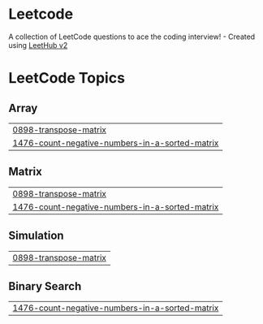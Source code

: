 # Leetcode
A collection of LeetCode questions to ace the coding interview! - Created using [LeetHub v2](https://github.com/arunbhardwaj/LeetHub-2.0)

<!---LeetCode Topics Start-->
# LeetCode Topics
## Array
|  |
| ------- |
| [0898-transpose-matrix](https://github.com/choppanitheesh/Leetcode/tree/master/0898-transpose-matrix) |
| [1476-count-negative-numbers-in-a-sorted-matrix](https://github.com/choppanitheesh/Leetcode/tree/master/1476-count-negative-numbers-in-a-sorted-matrix) |
## Matrix
|  |
| ------- |
| [0898-transpose-matrix](https://github.com/choppanitheesh/Leetcode/tree/master/0898-transpose-matrix) |
| [1476-count-negative-numbers-in-a-sorted-matrix](https://github.com/choppanitheesh/Leetcode/tree/master/1476-count-negative-numbers-in-a-sorted-matrix) |
## Simulation
|  |
| ------- |
| [0898-transpose-matrix](https://github.com/choppanitheesh/Leetcode/tree/master/0898-transpose-matrix) |
## Binary Search
|  |
| ------- |
| [1476-count-negative-numbers-in-a-sorted-matrix](https://github.com/choppanitheesh/Leetcode/tree/master/1476-count-negative-numbers-in-a-sorted-matrix) |
<!---LeetCode Topics End-->